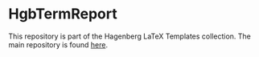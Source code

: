 # HgbTermReport

This repository is part of the Hagenberg LaTeX Templates collection.
The main repository is found [here](https://github.com/Digital-Media/HagenbergThesis).